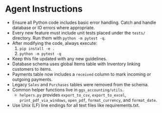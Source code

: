 # Agent Instructions

- Ensure all Python code includes basic error handling. Catch and handle database or IO errors where appropriate.
- Every new feature must include unit tests placed under the `tests/` directory. Run them with `python -m pytest -q`.
- After modifying the code, always execute:
  1. `pip install -e .`
  2. `python -m pytest -q`
- Keep this file updated with any new guidelines.
- Database schema uses global Items table with Inventory linking customers to items.
- Payments table now includes a `received` column to mark incoming or outgoing payments.
- Legacy `Sales` and `Purchases` tables were removed from the schema.
- Common helper functions live in `ggs_accounting/utils`.
  - `helpers.py` provides `export_to_csv`, `export_to_excel`,
    `print_pdf_via_windows`, `open_pdf`, `format_currency`, and
    `format_date`.
- Use Unix (LF) line endings for all text files like requirements.txt.

